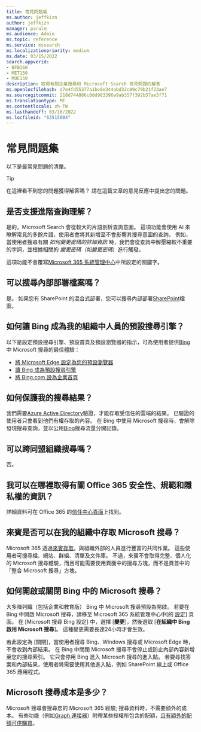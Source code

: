 ```yaml
---
title: 常見問題集
ms.author: jeffkizn
author: jeffkizn
manager: parulm
ms.audience: Admin
ms.topic: reference
ms.service: mssearch
ms.localizationpriority: medium
ms.date: 03/15/2022
search.appverid:
- BFB160
- MET150
- MOE150
description: 取得有關企業搜尋和 Microsoft Search 常見問題的解答
ms.openlocfilehash: d7e4fd55377a1bc8e344abd32c09c79b21f23ae7
ms.sourcegitcommit: 218d744886c0dd983396a9ab357f392b57ae5f71
ms.translationtype: MT
ms.contentlocale: zh-TW
ms.lasthandoff: 03/16/2022
ms.locfileid: "63515004"
---
```

<!-- markdownlint-disable no-trailing-punctuation -->
# <a name="frequently-asked-questions"></a>常見問題集

以下是最常見問題的清單。

> [!TIP]
> 在這裡看不到您的問題獲得解答嗎？ 請在這篇文章的意見反應中提出您的問題。

## <a name="is-advanced-query-understanding-supported"></a>是否支援進階查詢理解？

是的，Microsoft Search 會從較大的片語剖析查詢意圖。 這項功能會使用 AI 來瞭解常見的多餘片語，使用者會將其新增至不會影響其搜尋意圖的查詢。 例如，當使用者搜尋有關 *如何變更密碼的詳細資訊* 時，我們會從查詢中解壓縮較不重要的字詞，並根據相關的 *變更密碼（如變更密碼*）進行觸發。
  
這項功能不會覆寫[Microsoft 365 系統管理中心](https://admin.microsoft.com)中所設定的關鍵字。
  
## <a name="can-you-search-for-files-on-premises"></a>可以搜尋內部部署檔案嗎？

是。 如果您有 SharePoint 的混合式部署，您可以搜尋內部部署[SharePoint](http://sharepoint.com/)檔案。
  
## <a name="how-do-i-make-bing-the-default-search-engine-for-people-in-my-org"></a>如何讓 Bing 成為我的組織中人員的預設搜尋引擎？

以下是設定預設搜尋引擎、預設首頁及預設瀏覽器的指示，可為使用者提供[Bing](https://Bing.com)中 Microsoft 搜尋的最佳體驗：

- [將 Microsoft Edge 設定為您的預設瀏覽器](/deployedge/edge-default-browser)
- [讓 Bing 成為預設搜尋引擎](set-default-search-engine.md)
- [將 Bing.com 設為企業首頁](set-default-homepage.md)

## <a name="how-are-my-search-results-protected"></a>如何保護我的搜尋結果？

我們需要[Azure Active Directory](/azure/active-directory/)驗證，才能存取受信任的雲端的結果。 已驗證的使用者只會看到他們有權存取的內容。 在 Bing 中使用 Microsoft 搜尋時，會解除發現搜尋查詢，並以公用[Bing](https://Bing.com)搜尋流量分開記錄。

## <a name="can-i-search-across-federated-organizations"></a>可以跨同盟組織搜尋嗎？

否。

## <a name="where-can-i-get-info-about-office-365-security-compliance-and-privacy"></a>我可以在哪裡取得有關 Office 365 安全性、規範和隱私權的資訊？

詳細資料可在 Office 365 的[信任中心頁面](https://www.microsoft.com/TrustCenter/CloudServices/office365/default.aspx)上找到。

## <a name="can-guests-access-microsoft-search-in-my-organization"></a>來賓是否可以在我的組織中存取 Microsoft 搜尋？

Microsoft 365 透過[來賓存取](/microsoft-365/solutions/collaborate-with-people-outside-your-organization)，與組織外部的人員進行豐富的共同作業。 這些使用者可搜尋檔、網站、群組、清單及文件庫。 不過，來賓不會取得完整、個人化的 Microsoft 搜尋體驗，而且可能需要使用頁面中的搜尋方塊，而不是頁首中的「整合 Microsoft 搜尋」方塊。

## <a name="how-do-i-turn-microsoft-search-in-bing-on-or-off"></a>如何開啟或關閉 Bing 中的 Microsoft 搜尋？

大多陣列織（包括企業和教育版） Bing 中 Microsoft 搜尋預設為開啟。 若要在 Bing 中開啟 Microsoft 搜尋，請移至 Microsoft 365 系統管理中心中[的 [設定](https://admin.microsoft.com/Adminportal/Home#/MicrosoftSearch/configurations)] 頁面。 在 [Microsoft 搜尋 Bing 設定] 中，選擇 [**變更**]，然後選取 [**在組織中 Bing 啟用 Microsoft 搜尋**]。 這種變更需要長達24小時才會生效。

若此設定為 [關閉]，當使用者搜尋 Bing、Windows 搜尋或 Microsoft Edge 時，不會收到內部結果。 在 Bing 中關閉 Microsoft 搜尋不會停止或防止內部內容新增至您的搜尋索引。 它只會停用 Bing 進入 Microsoft 搜尋的進入點。 若要尋找答案和內部結果，使用者將需要使用其他進入點，例如 SharePoint 線上或 Office 365 應用程式。

## <a name="what-does-microsoft-search-cost"></a>Microsoft 搜尋成本是多少？

Microsoft 搜尋會搜尋您的 Microsoft 365 經驗; 搜尋資料時，不需要額外的成本。 有些功能（例如[Graph 連接器](connectors-overview.md)）附帶某些授權所包含的配額，[且有額外的配額可供購買](licensing.md)。
